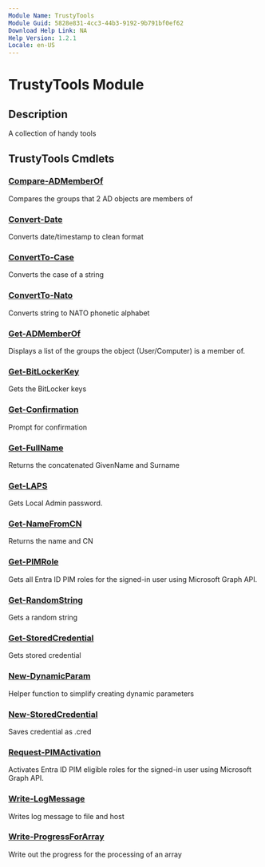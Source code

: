 ```yaml
---
Module Name: TrustyTools
Module Guid: 5828e831-4cc3-44b3-9192-9b791bf0ef62
Download Help Link: NA
Help Version: 1.2.1
Locale: en-US
---
```


# TrustyTools Module
## Description
A collection of handy tools

## TrustyTools Cmdlets
### [Compare-ADMemberOf](Compare-ADMemberOf.md)
Compares the groups that 2 AD objects are members of

### [Convert-Date](Convert-Date.md)
Converts date/timestamp to clean format

### [ConvertTo-Case](ConvertTo-Case.md)
Converts the case of a string

### [ConvertTo-Nato](ConvertTo-Nato.md)
Converts string to NATO phonetic alphabet

### [Get-ADMemberOf](Get-ADMemberOf.md)
Displays a list of the groups the object (User/Computer) is a member of.

### [Get-BitLockerKey](Get-BitLockerKey.md)
Gets the BitLocker keys

### [Get-Confirmation](Get-Confirmation.md)
Prompt for confirmation

### [Get-FullName](Get-FullName.md)
Returns the concatenated GivenName and Surname

### [Get-LAPS](Get-LAPS.md)
Gets Local Admin password.

### [Get-NameFromCN](Get-NameFromCN.md)
Returns the name and CN

### [Get-PIMRole](Get-PIMRole.md)
Gets all Entra ID PIM roles for the signed-in user using Microsoft Graph API.

### [Get-RandomString](Get-RandomString.md)
Gets a random string

### [Get-StoredCredential](Get-StoredCredential.md)
Gets stored credential

### [New-DynamicParam](New-DynamicParam.md)
Helper function to simplify creating dynamic parameters

### [New-StoredCredential](New-StoredCredential.md)
Saves credential as .cred

### [Request-PIMActivation](Request-PIMActivation.md)
Activates Entra ID PIM eligible roles for the signed-in user using Microsoft Graph API.

### [Write-LogMessage](Write-LogMessage.md)
Writes log message to file and host

### [Write-ProgressForArray](Write-ProgressForArray.md)
Write out the progress for the processing of an array


